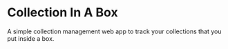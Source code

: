 # Collection In A Box

A simple collection management web app to track your collections that you put inside a box.
